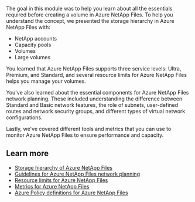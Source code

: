 The goal in this module was to help you learn about all the essentials required before creating a volume in Azure NetApp Files. To help you understand the concept, we presented the storage hierarchy in Azure NetApp Files with:

- NetApp accounts
- Capacity pools
- Volumes
- Large volumes 

You learned that Azure NetApp Files supports three service levels: Ultra, Premium, and Standard, and several resource limits for Azure NetApp Files helps you manage your volumes.

You've also learned about the essential components for Azure NetApp Files network planning. These included understanding the difference between Standard and Basic network features, the role of subnets, user-defined routes and network security groups, and different types of virtual network configurations. 

Lastly, we've covered different tools and metrics that you can use to monitor Azure NetApp Files to ensure performance and capacity.

## Learn more

- [Storage hierarchy of Azure NetApp Files](/azure/azure-netapp-files/azure-netapp-files-understand-storage-hierarchy)
- [Guidelines for Azure NetApp Files network planning](/azure/azure-netapp-files/azure-netapp-files-network-topologies)
- [Resource limits for Azure NetApp Files](/azure/azure-netapp-files/azure-netapp-files-resource-limits)
- [Metrics for Azure NetApp Files](/azure/azure-netapp-files/azure-netapp-files-metrics)
- [Azure Policy definitions for Azure NetApp Files](/azure/azure-netapp-files/azure-policy-definitions)
